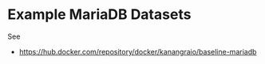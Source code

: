 # Example MariaDB Datasets

See 
* https://hub.docker.com/repository/docker/kanangraio/baseline-mariadb
